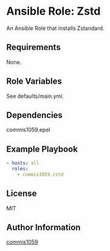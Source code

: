 Ansible Role: Zstd
=========

An Ansible Role that installs Zstandard.

Requirements
------------

None.

Role Variables
--------------

See defaults/main.yml.

Dependencies
------------

commis1059.epel

Example Playbook
----------------

```yaml
- hosts: all
  roles:
    - commis1059.zstd
```

License
-------

MIT

Author Information
------------------

[commis1059](https://github.com/commis1059)
